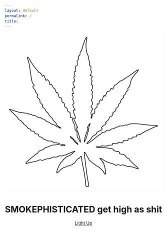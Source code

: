 ```yaml
---
layout: default
permalink: /
title: 
---
```


<body>
        <header class="header">
            <div class="header__logo-box">
                <img src="img/logo-small.png" alt="Logo" class="header__logo">
                </div>
                <div class="header__text-box">
                    <h1 class="heading-primary">
                        <span class="heading-primary--main">SMOKEPHISTICATED</span>
                        <span class="heading-primary--sub">get high as shit</span>
                    </h1>
                    <a href="#" class="btn btn--white btn--animated">Light Up</a>
                </div>
        </header>
</body>






<!-- /.tiles -->
<!--
<div class="tiles">
{% for post in site.posts %}
	{% include post-grid.html %}
{% endfor %}
</div>
-->